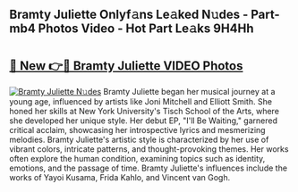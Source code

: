 ## Bramty Juliette Onlyf𝚊ns Le𝚊ked N𝚞des - Part-mb4 Photos Video - Hot Part Le𝚊ks 9H4Hh

# <h2><a href="http://ac54970.deff.icu/?id=Bramty+Juliette">🔗 New 👉🔴 Bramty Juliette VIDEO Photos</a></h2>

[![Bramty Juliette N𝚞des](https://i.imgur.com/rIISA9y.gif)](http://ac54970.deff.icu/?id=Bramty+Juliette)
Bramty Juliette began her musical journey at a young age, influenced by artists like Joni Mitchell and Elliott Smith. She honed her skills at New York University's Tisch School of the Arts, where she developed her unique style. Her debut EP, "I'll Be Waiting," garnered critical acclaim, showcasing her introspective lyrics and mesmerizing melodies. Bramty Juliette's artistic style is characterized by her use of vibrant colors, intricate patterns, and thought-provoking themes. Her works often explore the human condition, examining topics such as identity, emotions, and the passage of time. Bramty Juliette's influences include the works of Yayoi Kusama, Frida Kahlo, and Vincent van Gogh.

